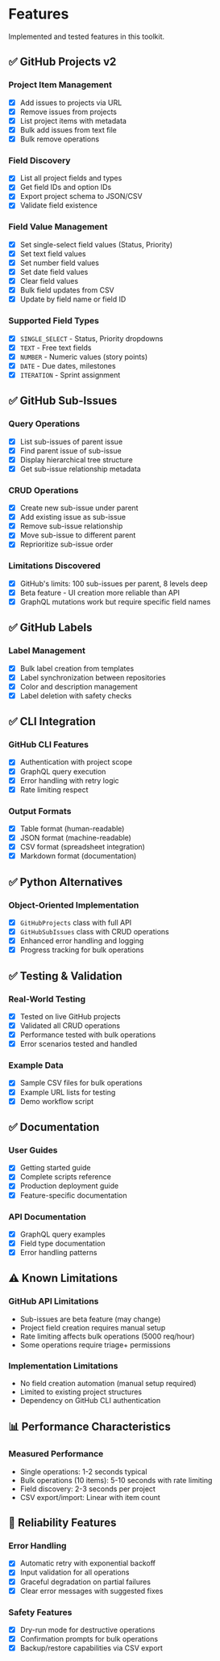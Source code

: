 # Features

Implemented and tested features in this toolkit.

## ✅ GitHub Projects v2

### Project Item Management
- [x] Add issues to projects via URL
- [x] Remove issues from projects
- [x] List project items with metadata
- [x] Bulk add issues from text file
- [x] Bulk remove operations

### Field Discovery
- [x] List all project fields and types
- [x] Get field IDs and option IDs  
- [x] Export project schema to JSON/CSV
- [x] Validate field existence

### Field Value Management
- [x] Set single-select field values (Status, Priority)
- [x] Set text field values
- [x] Set number field values  
- [x] Set date field values
- [x] Clear field values
- [x] Bulk field updates from CSV
- [x] Update by field name or field ID

### Supported Field Types
- [x] `SINGLE_SELECT` - Status, Priority dropdowns
- [x] `TEXT` - Free text fields
- [x] `NUMBER` - Numeric values (story points)
- [x] `DATE` - Due dates, milestones
- [x] `ITERATION` - Sprint assignment

## ✅ GitHub Sub-Issues

### Query Operations
- [x] List sub-issues of parent issue
- [x] Find parent issue of sub-issue
- [x] Display hierarchical tree structure
- [x] Get sub-issue relationship metadata

### CRUD Operations  
- [x] Create new sub-issue under parent
- [x] Add existing issue as sub-issue
- [x] Remove sub-issue relationship
- [x] Move sub-issue to different parent
- [x] Reprioritize sub-issue order

### Limitations Discovered
- [x] GitHub's limits: 100 sub-issues per parent, 8 levels deep
- [x] Beta feature - UI creation more reliable than API
- [x] GraphQL mutations work but require specific field names

## ✅ GitHub Labels

### Label Management
- [x] Bulk label creation from templates
- [x] Label synchronization between repositories
- [x] Color and description management
- [x] Label deletion with safety checks

## ✅ CLI Integration

### GitHub CLI Features
- [x] Authentication with project scope
- [x] GraphQL query execution
- [x] Error handling with retry logic
- [x] Rate limiting respect

### Output Formats
- [x] Table format (human-readable)
- [x] JSON format (machine-readable)
- [x] CSV format (spreadsheet integration)
- [x] Markdown format (documentation)

## ✅ Python Alternatives

### Object-Oriented Implementation
- [x] `GitHubProjects` class with full API
- [x] `GitHubSubIssues` class with CRUD operations
- [x] Enhanced error handling and logging
- [x] Progress tracking for bulk operations

## ✅ Testing & Validation

### Real-World Testing
- [x] Tested on live GitHub projects
- [x] Validated all CRUD operations
- [x] Performance tested with bulk operations
- [x] Error scenarios tested and handled

### Example Data
- [x] Sample CSV files for bulk operations
- [x] Example URL lists for testing
- [x] Demo workflow script

## ✅ Documentation

### User Guides
- [x] Getting started guide
- [x] Complete scripts reference
- [x] Production deployment guide
- [x] Feature-specific documentation

### API Documentation
- [x] GraphQL query examples
- [x] Field type documentation
- [x] Error handling patterns

## ⚠️ Known Limitations

### GitHub API Limitations
- Sub-issues are beta feature (may change)
- Project field creation requires manual setup
- Rate limiting affects bulk operations (5000 req/hour)
- Some operations require triage+ permissions

### Implementation Limitations
- No field creation automation (manual setup required)
- Limited to existing project structures
- Dependency on GitHub CLI authentication

## 📊 Performance Characteristics

### Measured Performance
- Single operations: 1-2 seconds typical
- Bulk operations (10 items): 5-10 seconds with rate limiting
- Field discovery: 2-3 seconds per project
- CSV export/import: Linear with item count

## 🔄 Reliability Features

### Error Handling
- [x] Automatic retry with exponential backoff
- [x] Input validation for all operations
- [x] Graceful degradation on partial failures
- [x] Clear error messages with suggested fixes

### Safety Features
- [x] Dry-run mode for destructive operations
- [x] Confirmation prompts for bulk operations
- [x] Backup/restore capabilities via CSV export